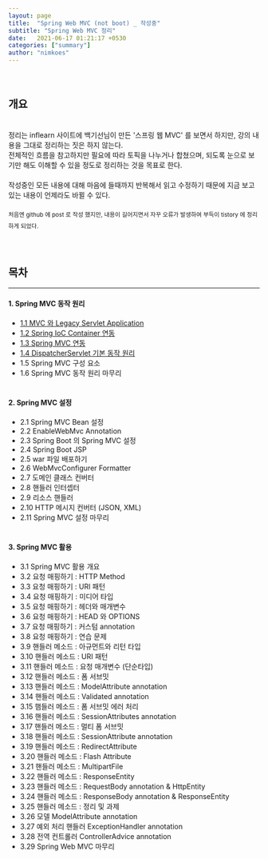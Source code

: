 ```yaml
---
layout: page
title:  "Spring Web MVC (not boot) _ 작성중"
subtitle: "Spring Web MVC 정리"
date:   2021-06-17 01:21:17 +0530
categories: ["summary"]
author: "nimkoes"
---
```

  
　  
## **개요**  

　  
정리는 inflearn 사이트에 백기선님이 만든 '스프링 웹 MVC' 를 보면서 하지만, 강의 내용을 그대로 정리하는 짓은 하지 않는다.  
전체적인 흐름을 참고하지만 필요에 따라 토픽을 나누거나 합쳤으며, 되도록 눈으로 보기만 해도 이해할 수 있을 정도로 정리하는 것을 목표로 한다.  
　  
작성중인 모든 내용에 대해 마음에 들때까지 반복해서 읽고 수정하기 때문에 지금 보고있는 내용이 언제라도 바뀔 수 있다.  
　  
<sub>처음엔 github 에 post 로 작성 했지만, 내용이 길어지면서 자꾸 오류가 발생하여 부득이 tistory 에 정리하게 되었다.</sub>
　  
　  
　  
## **목차**

---

#### 1. Spring MVC 동작 원리  
  - [1.1 MVC 와 Legacy Servlet Application][link_spring_web_mvc_001]  
  - [1.2 Spring IoC Container 연동][link_spring_web_mvc_002]  
  - [1.3 Spring MVC 연동][link_spring_web_mvc_003]  
  - [1.4 DispatcherServlet 기본 동작 원리][link_spring_web_mvc_004]  
  - 1.5 Spring MVC 구성 요소  
  - 1.6 Spring MVC 동작 원리 마무리  
　  
  
#### 2. Spring MVC 설정  
  - 2.1 Spring MVC Bean 설정  
  - 2.2 EnableWebMvc Annotation  
  - 2.3 Spring Boot 의 Spring MVC 설정  
  - 2.4 Spring Boot JSP  
  - 2.5 war 파일 배포하기  
  - 2.6 WebMvcConfigurer Formatter  
  - 2.7 도메인 클래스 컨버터  
  - 2.8 핸들러 인터셉터  
  - 2.9 리소스 핸들러  
  - 2.10 HTTP 메시지 컨버터 (JSON, XML)  
  - 2.11 Spring MVC 설정 마무리  
　  
  
#### 3. Spring MVC 활용  
  - 3.1 Spring MVC 활용 개요  
  - 3.2 요청 매핑하기 : HTTP Method  
  - 3.3 요청 매핑하기 : URI 패턴  
  - 3.4 요청 매핑하기 : 미디어 타입  
  - 3.5 요청 매핑하기 : 헤더와 매개변수  
  - 3.6 요청 매핑하기 : HEAD 와 OPTIONS  
  - 3.7 요청 매핑하기 : 커스텀 annotation  
  - 3.8 요청 매핑하기 : 연습 문제  
  - 3.9 핸들러 메소드 : 아규먼트와 리턴 타입  
  - 3.10 핸들러 메소드 : URI 패턴  
  - 3.11 핸들러 메소드 : 요청 매개변수 (단순타입)  
  - 3.12 핸들러 메소드 : 폼 서브밋  
  - 3.13 핸들러 메소드 : ModelAttribute annotation  
  - 3.14 핸들러 메소드 : Validated annotation  
  - 3.15 햄들러 메소드 : 폼 서브밋 에러 처리  
  - 3.16 핸들러 메소드 : SessionAttributes annotation  
  - 3.17 핸들러 메소드 : 멀티 폼 서브밋  
  - 3.18 핸들러 메소드 : SessionAttribute annotation  
  - 3.19 핸들러 메소드 : RedirectAttribute  
  - 3.20 핸들러 메소드 : Flash Attribute  
  - 3.21 핸들러 메소드 : MultipartFile  
  - 3.22 핸들러 메소드 : ResponseEntity  
  - 3.23 핸들러 메소드 : RequestBody annotation & HttpEntity  
  - 3.24 핸들러 메소드 : ResponseBody annotation & ResponseEntity  
  - 3.25 핸들러 메소드 : 정리 및 과제  
  - 3.26 모델 ModelAttribute annotation  
  - 3.27 예외 처리 핸들러 ExceptionHandler annotation  
  - 3.28 전역 컨트롤러 ControllerAdvice annotation  
  - 3.29 Spring Web MVC 마무리  
　  
  
  

[link_spring_web_mvc_001]:https://xxxelppa.tistory.com/321
[link_spring_web_mvc_002]:https://xxxelppa.tistory.com/322
[link_spring_web_mvc_003]:https://xxxelppa.tistory.com/323
[link_spring_web_mvc_004]:https://xxxelppa.tistory.com/324

